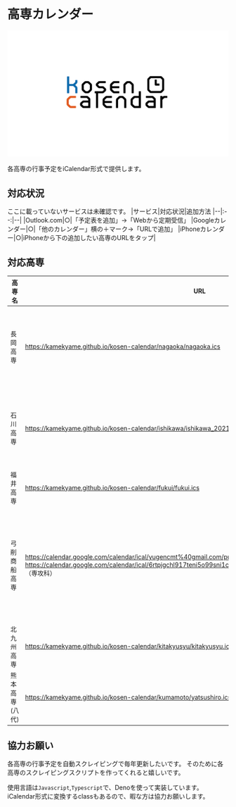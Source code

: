 # 高専カレンダー

![img](img/banner.png)

各高専の行事予定をiCalendar形式で提供します。

## 対応状況
ここに載っていないサービスは未確認です。
|サービス|対応状況|追加方法
|--|:--:|--|
|Outlook.com|○|「予定表を追加」→「Webから定期受信」
|Googleカレンダー|○|「他のカレンダー」横の＋マーク→「URLで追加」
|iPhoneカレンダー|○|iPhoneから下の追加したい高専のURLをタップ|

## 対応高専

|高専名|URL|備考|
|--|--|--|
|長岡高専|https://kamekyame.github.io/kosen-calendar/nagaoka/nagaoka.ics|有志の方が手打ちで作ってくれました。|
|石川高専|https://kamekyame.github.io/kosen-calendar/ishikawa/ishikawa_2021.ics|有志の方が手打ちで作ってくれました。|
|福井高専|https://kamekyame.github.io/kosen-calendar/fukui/fukui.ics||
|弓削商船高専|https://calendar.google.com/calendar/ical/yugencmt%40gmail.com/public/basic.ics （共通）<br>https://calendar.google.com/calendar/ical/6rtpjgchl917teni5o99sni1c0%40group.calendar.google.com/public/basic.ics （専攻科）|弓削商船高専が直接公開しているカレンダーとなります。|
|北九州高専|https://kamekyame.github.io/kosen-calendar/kitakyusyu/kitakyusyu.ics||
|熊本高専(八代)|https://kamekyame.github.io/kosen-calendar/kumamoto/yatsushiro.ics||

## 協力お願い
各高専の行事予定を自動スクレイピングで毎年更新したいです。
そのために各高専のスクレイピングスクリプトを作ってくれると嬉しいです。

使用言語は`Javascript`,`Typescript`で、Denoを使って実装しています。
iCalendar形式に変換するclassもあるので、暇な方は協力お願いします。

